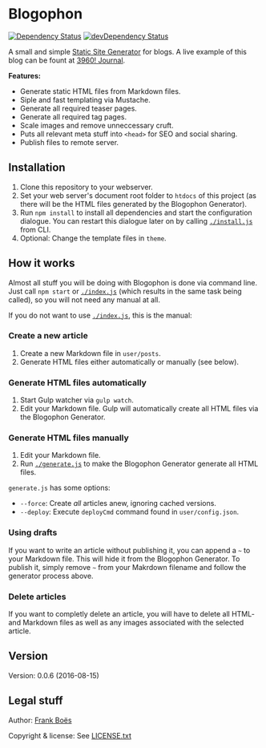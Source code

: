 Blogophon
=========

[![Dependency Status](https://david-dm.org/fboes/blogophon/status.svg)](https://david-dm.org/fboes/blogophon)
[![devDependency Status](https://david-dm.org/fboes/blogophon/dev-status.svg)](https://david-dm.org/fboes/blogophon?type=dev)

A small and simple [Static Site Generator](https://davidwalsh.name/introduction-static-site-generators) for blogs. A live example of this blog can be fount at [3960! Journal](http://journal.3960.org).

**Features:**

* Generate static HTML files from Markdown files.
* Siple and fast templating via Mustache.
* Generate all required teaser pages.
* Generate all required tag pages.
* Scale images and remove unneccessary cruft.
* Puts all relevant meta stuff into `<head>` for SEO and social sharing.
* Publish files to remote server.

Installation
------------

1. Clone this repository to your webserver.
1. Set your web server's document root folder to `htdocs` of this project (as there will be the HTML files generated by the Blogophon Generator).
1. Run `npm install` to install all dependencies and start the configuration dialogue. You can restart this dialogue later on by calling [`./install.js`](install.js) from CLI.
1. Optional: Change the template files in `theme`.

How it works
------------

Almost all stuff you will be doing with Blogophon is done via command line. Just call `npm start` or [`./index.js`](index.js) (which results in the same task being called), so you will not need any manual at all.

If you do not want to use [`./index.js`](index.js), this is the manual:

### Create a new article

1. Create a new Markdown file in `user/posts`.
1. Generate HTML files either automatically or manually (see below).

### Generate HTML files automatically

1. Start Gulp watcher via `gulp watch`.
1. Edit your Markdown file. Gulp will automatically create all HTML files via the Blogophon Generator.

### Generate HTML files manually

1. Edit your Markdown file.
1. Run [`./generate.js`](generate.js) to make the Blogophon Generator generate all HTML files.

`generate.js` has some options:

* `--force`: Create _all_ articles anew, ignoring cached versions.
* `--deploy`:  Execute `deployCmd` command found in `user/config.json`.

### Using drafts

If you want to write an article without publishing it, you can append a `~` to your Markdown file. This will hide it from the Blogophon Generator. To publish it, simply remove `~` from your Makrdown filename and follow the generator process above.

### Delete articles

If you want to completly delete an article, you will have to delete all HTML- and Markdown files as well as any images associated with the selected article.

Version
-------

Version: 0.0.6 (2016-08-15)

Legal stuff
-----------

Author: [Frank Boës](http://3960.org)

Copyright & license: See [LICENSE.txt](LICENSE.txt)

